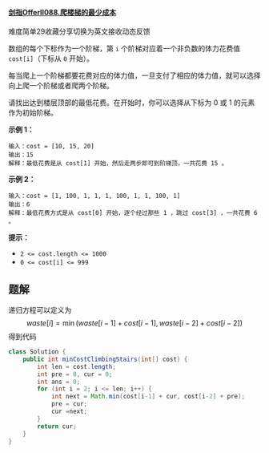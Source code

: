 #### [剑指OfferII088.爬楼梯的最少成本](https://leetcode-cn.com/problems/GzCJIP/)

难度简单29收藏分享切换为英文接收动态反馈

数组的每个下标作为一个阶梯，第 `i` 个阶梯对应着一个非负数的体力花费值 `cost[i]`（下标从 `0` 开始）。

每当爬上一个阶梯都要花费对应的体力值，一旦支付了相应的体力值，就可以选择向上爬一个阶梯或者爬两个阶梯。

请找出达到楼层顶部的最低花费。在开始时，你可以选择从下标为 0 或 1 的元素作为初始阶梯。

 

**示例 1：**

```
输入：cost = [10, 15, 20]
输出：15
解释：最低花费是从 cost[1] 开始，然后走两步即可到阶梯顶，一共花费 15 。
```

 **示例 2：**

```
输入：cost = [1, 100, 1, 1, 1, 100, 1, 1, 100, 1]
输出：6
解释：最低花费方式是从 cost[0] 开始，逐个经过那些 1 ，跳过 cost[3] ，一共花费 6 。
```

 

**提示：**

- `2 <= cost.length <= 1000`
- `0 <= cost[i] <= 999`

## 题解

递归方程可以定义为
$$
waste[i] = \min(waste[i-1]+cost[i-1], waste[i-2] + cost[i-2])
$$
得到代码

```java
class Solution {
    public int minCostClimbingStairs(int[] cost) {
        int len = cost.length;
        int pre = 0, cur = 0;
        int ans = 0;
        for (int i = 2; i <= len; i++) {
            int next = Math.min(cost[i-1] + cur, cost[i-2] + pre);
            pre = cur;
            cur =next;
        }
        return cur;
    }
}
```